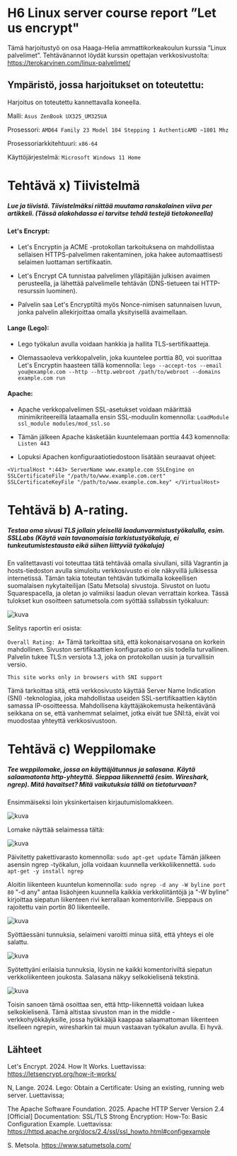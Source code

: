 


# H6 Linux server course report ”Let us encrypt"

Tämä harjoitustyö on osa Haaga-Helia ammattikorkeakoulun kurssia ”Linux palvelimet”. 
Tehtävänannot löydät kurssin opettajan verkkosivustolta: https://terokarvinen.com/linux-palvelimet/

## Ympäristö, jossa harjoitukset on toteutettu:

Harjoitus on toteutettu kannettavalla koneella.

Malli: `Asus ZenBook UX325_UM325UA`

Prosessori: `AMD64 Family 23 Model 104 Stepping 1 AuthenticAMD ~1801 Mhz`

Prosessoriarkkitehtuuri: `x86-64`

Käyttöjärjestelmä: `Microsoft Windows 11 Home`


# Tehtävä x) Tiivistelmä
##### Lue ja tiivistä. Tiivistelmäksi riittää muutama ranskalainen viiva per artikkeli. (Tässä alakohdassa ei tarvitse tehdä testejä tietokoneella)

#### Let's Encrypt:

   - Let's Encryptin ja ACME -protokollan tarkoituksena on mahdollistaa sellaisen HTTPS-palvelimen rakentaminen, joka hakee automaattisesti selaimen luottaman sertifikaatin.
     
   - Let's Encrypt CA tunnistaa palvelimen ylläpitäjän julkisen avaimen perusteella, ja lähettää palvelimelle tehtävän (DNS-tietueen tai HTTP-resurssin luominen).
     
   - Palvelin saa Let's Encryptiltä myös Nonce-nimisen satunnaisen luvun, jonka palvelin allekirjoittaa omalla yksityisellä avaimellaan.

#### Lange (Lego): 

   - Lego työkalun avulla voidaan hankkia ja hallita TLS-sertifikaatteja.
     
   - Olemassaoleva verkkopalvelin, joka kuuntelee porttia 80, voi suorittaa Let's Encryptin haasteen tällä komennolla: ``lego --accept-tos --email you@example.com --http --http.webroot /path/to/webroot --domains example.com run``

#### Apache:

   - Apache verkkopalvelimen SSL-asetukset voidaan määrittää minimikriteereillä lataamalla ensin SSL-moduulin komennolla: ``LoadModule ssl_module modules/mod_ssl.so``
     
   - Tämän jälkeen Apache käsketään kuuntelemaan porttia 443 komennolla: ``Listen 443``

   - Lopuksi Apachen konfiguraatiotiedostoon lisätään seuraavat ohjeet:
     
``<VirtualHost *:443>
    ServerName www.example.com
    SSLEngine on
    SSLCertificateFile "/path/to/www.example.com.cert"
    SSLCertificateKeyFile "/path/to/www.example.com.key"
</VirtualHost>``

# Tehtävä b) A-rating.
##### Testaa oma sivusi TLS jollain yleisellä laadunvarmistustyökalulla, esim. SSLLabs (Käytä vain tavanomaisia tarkistustyökaluja, ei tunkeutumistestausta eikä siihen liittyviä työkaluja)

En valitettavasti voi toteuttaa tätä tehtävää omalla sivullani, sillä Vagrantin ja hosts-tiedoston avulla simuloitu verkkosivusto ei ole näkyvillä julkisessa internetissä. Tämän takia toteutan tehtävän tutkimalla kokeellisen suomalaisen nykytaiteilijan (Satu Metsola) sivustoja. Sivustot on luotu Squarespacella, ja oletan jo valmiiksi laadun olevan verrattain korkea. Tässä tulokset kun osoitteen satumetsola.com syöttää ssllabssin työkaluun:

![kuva](https://github.com/user-attachments/assets/8b0d37f0-6489-455a-91d9-4d7be7a3b7a7)

Selitys raportin eri osista:

```Overall Rating: A+```
Tämä tarkoittaa sitä, että kokonaisarvosana on korkein mahdollinen. Sivuston sertifikaattien konfiguraatio on siis todella turvallinen.
Palvelin tukee TLS:n versiota 1.3, joka on protokollan uusin ja turvallisin versio. 

```This site works only in browsers with SNI support```

Tämä tarkoittaa sitä, että verkkosivusto käyttää Server Name Indication (SNI) -teknologiaa, joka mahdollistaa useiden SSL-sertifikaattien käytön samassa IP-osoitteessa. Mahdollisena käyttäjäkokemusta heikentävänä seikkana on se, että vanhemmat selaimet, jotka eivät tue SNI:tä, eivät voi muodostaa yhteyttä verkkosivustoon.

# Tehtävä c) Weppilomake
##### Tee weppilomake, jossa on käyttäjätunnus ja salasana. Käytä salaamatonta http-yhteyttä. Sieppaa liikennettä (esim. Wireshark, ngrep). Mitä havaitset? Mitä vaikutuksia tällä on tietoturvaan?

Ensimmäiseksi loin yksinkertaisen kirjautumislomakkeen.

![kuva](https://github.com/user-attachments/assets/da7f464e-90d1-4056-b689-8ed1854794ad)

Lomake näyttää selaimessa tältä:

![kuva](https://github.com/user-attachments/assets/6d12cd52-e5f0-47a5-af42-e2447006def8)

Päivitetty pakettivarasto komennolla: ``sudo apt-get update``
Tämän jälkeen asensin ngrep -työkalun, jolla voidaan kuunnella verkkoliikennettä. ``sudo apt-get -y install ngrep``

Aloitin liikenteen kuuntelun komennolla: ``sudo ngrep -d any -W byline port 80``
"-d any" antaa lisäohjeen kuunnella kaikkia verkkoliitäntöjä ja "-W byline" kirjoittaa siepatun liikenteen rivi kerrallaan komentoriville. Sieppaus on rajoitettu vain portin 80 liikenteelle. 

![kuva](https://github.com/user-attachments/assets/5e45f371-53eb-446c-a714-e0ee69a57c42)

Syöttäessäni tunnuksia, selaimeni varoitti minua siitä, että yhteys ei ole salattu. 

![kuva](https://github.com/user-attachments/assets/91318fbb-03c9-42d0-a6ad-911f37f7a1cd)

Syötettyäni erilaisia tunnuksia, löysin ne kaikki komentoriviltä siepatun verkkoliikenteen joukosta. Salasana näkyy selkokielisenä tekstinä.

![kuva](https://github.com/user-attachments/assets/95475848-d97e-48cb-9f64-bc281b33f087)

Toisin sanoen tämä osoittaa sen, että http-liikennettä voidaan lukea selkokielisenä. Tämä altistaa sivuston man in the middle -verkkohyökkäyksille, jossa hyökkääjä kaappaa salaamattoman liikenteen itselleen ngrepin, wiresharkin tai muun vastaavan työkalun avulla. Ei hyvä.


## Lähteet

Let's Encrypt. 2024. How It Works. Luettavissa: https://letsencrypt.org/how-it-works/

N, Lange. 2024. Lego: Obtain a Certificate: Using an existing, running web server. Luettavissa;

The Apache Software Foundation. 2025. Apache HTTP Server Version 2.4 [Official] Documentation: SSL/TLS Strong Encryption: How-To: Basic Configuration Example. Luettavissa: https://httpd.apache.org/docs/2.4/ssl/ssl_howto.html#configexample 

S. Metsola. https://www.satumetsola.com/ 
